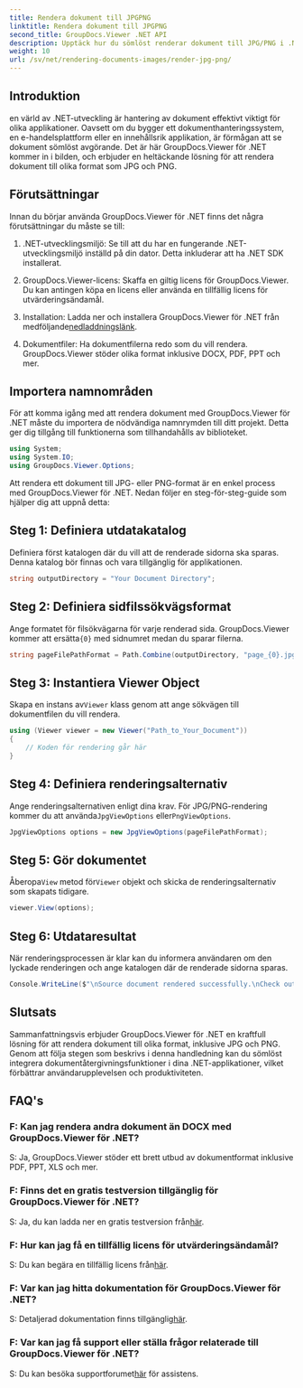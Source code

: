```yaml
---
title: Rendera dokument till JPGPNG
linktitle: Rendera dokument till JPGPNG
second_title: GroupDocs.Viewer .NET API
description: Upptäck hur du sömlöst renderar dokument till JPG/PNG i .NET med GroupDocs.Viewer för förbättrad användarupplevelse och produktivitet.
weight: 10
url: /sv/net/rendering-documents-images/render-jpg-png/
---
```

## Introduktion

en värld av .NET-utveckling är hantering av dokument effektivt viktigt för olika applikationer. Oavsett om du bygger ett dokumenthanteringssystem, en e-handelsplattform eller en innehållsrik applikation, är förmågan att se dokument sömlöst avgörande. Det är här GroupDocs.Viewer för .NET kommer in i bilden, och erbjuder en heltäckande lösning för att rendera dokument till olika format som JPG och PNG.

## Förutsättningar

Innan du börjar använda GroupDocs.Viewer för .NET finns det några förutsättningar du måste se till:

1. .NET-utvecklingsmiljö: Se till att du har en fungerande .NET-utvecklingsmiljö inställd på din dator. Detta inkluderar att ha .NET SDK installerat.

2. GroupDocs.Viewer-licens: Skaffa en giltig licens för GroupDocs.Viewer. Du kan antingen köpa en licens eller använda en tillfällig licens för utvärderingsändamål.

3.  Installation: Ladda ner och installera GroupDocs.Viewer för .NET från medföljande[nedladdningslänk](https://releases.groupdocs.com/viewer/net/).

4. Dokumentfiler: Ha dokumentfilerna redo som du vill rendera. GroupDocs.Viewer stöder olika format inklusive DOCX, PDF, PPT och mer.

## Importera namnområden

För att komma igång med att rendera dokument med GroupDocs.Viewer för .NET måste du importera de nödvändiga namnrymden till ditt projekt. Detta ger dig tillgång till funktionerna som tillhandahålls av biblioteket.

```csharp
using System;
using System.IO;
using GroupDocs.Viewer.Options;
```

Att rendera ett dokument till JPG- eller PNG-format är en enkel process med GroupDocs.Viewer för .NET. Nedan följer en steg-för-steg-guide som hjälper dig att uppnå detta:

## Steg 1: Definiera utdatakatalog

Definiera först katalogen där du vill att de renderade sidorna ska sparas. Denna katalog bör finnas och vara tillgänglig för applikationen.

```csharp
string outputDirectory = "Your Document Directory";
```

## Steg 2: Definiera sidfilssökvägsformat

 Ange formatet för filsökvägarna för varje renderad sida. GroupDocs.Viewer kommer att ersätta`{0}` med sidnumret medan du sparar filerna.

```csharp
string pageFilePathFormat = Path.Combine(outputDirectory, "page_{0}.jpg");
```

## Steg 3: Instantiera Viewer Object

 Skapa en instans av`Viewer` klass genom att ange sökvägen till dokumentfilen du vill rendera.

```csharp
using (Viewer viewer = new Viewer("Path_to_Your_Document"))
{
    // Koden för rendering går här
}
```

## Steg 4: Definiera renderingsalternativ

Ange renderingsalternativen enligt dina krav. För JPG/PNG-rendering kommer du att använda`JpgViewOptions` eller`PngViewOptions`.

```csharp
JpgViewOptions options = new JpgViewOptions(pageFilePathFormat);
```

## Steg 5: Gör dokumentet

 Åberopa`View` metod för`Viewer` objekt och skicka de renderingsalternativ som skapats tidigare.

```csharp
viewer.View(options);
```

## Steg 6: Utdataresultat

När renderingsprocessen är klar kan du informera användaren om den lyckade renderingen och ange katalogen där de renderade sidorna sparas.

```csharp
Console.WriteLine($"\nSource document rendered successfully.\nCheck output in {outputDirectory}.");
```

## Slutsats

Sammanfattningsvis erbjuder GroupDocs.Viewer för .NET en kraftfull lösning för att rendera dokument till olika format, inklusive JPG och PNG. Genom att följa stegen som beskrivs i denna handledning kan du sömlöst integrera dokumentåtergivningsfunktioner i dina .NET-applikationer, vilket förbättrar användarupplevelsen och produktiviteten.

## FAQ's

### F: Kan jag rendera andra dokument än DOCX med GroupDocs.Viewer för .NET?

S: Ja, GroupDocs.Viewer stöder ett brett utbud av dokumentformat inklusive PDF, PPT, XLS och mer.

### F: Finns det en gratis testversion tillgänglig för GroupDocs.Viewer för .NET?

 S: Ja, du kan ladda ner en gratis testversion från[här](https://releases.groupdocs.com/).

### F: Hur kan jag få en tillfällig licens för utvärderingsändamål?

S: Du kan begära en tillfällig licens från[här](https://purchase.groupdocs.com/temporary-license/).

### F: Var kan jag hitta dokumentation för GroupDocs.Viewer för .NET?

 S: Detaljerad dokumentation finns tillgänglig[här](https://tutorials.groupdocs.com/viewer/net/).

### F: Var kan jag få support eller ställa frågor relaterade till GroupDocs.Viewer för .NET?

 S: Du kan besöka supportforumet[här](https://forum.groupdocs.com/c/viewer/9) för assistens.